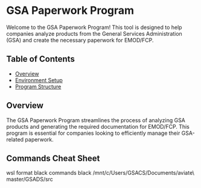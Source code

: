# GSA Paperwork Program

Welcome to the GSA Paperwork Program! This tool is designed to help companies analyze products from the General Services Administration (GSA) and create the necessary paperwork for EMOD/FCP.

## Table of Contents

- [Overview](#overview)
- [Environment Setup](docs/environment.md)
- [Program Structure](docs/structure.md)

## Overview

The GSA Paperwork Program streamlines the process of analyzing GSA products and generating the required documentation for EMOD/FCP. This program is essential for companies looking to efficiently manage their GSA-related paperwork.

## Commands Cheat Sheet

wsl format black commands
black /mnt/c/Users/GSACS/Documents/aviate\ master/GSADS/src 